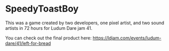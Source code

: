 # SpeedyToastBoy
This was a game created by two developers, one pixel artist, and two sound artists in 72 hours for Ludum Dare jam 41.

You can check out the final product here:
https://ldjam.com/events/ludum-dare/41/left-for-bread
